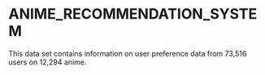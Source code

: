 # ANIME_RECOMMENDATION_SYSTEM
This data set contains information on user preference data from 73,516 users on 12,294 anime.
